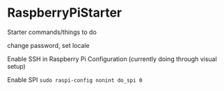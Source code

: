# RaspberryPiStarter
Starter commands/things to do

change password, set locale

Enable SSH in Raspberry Pi Configuration (currently doing through visual setup)

Enable SPI
`sudo raspi-config nonint do_spi 0`

